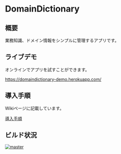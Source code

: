 # DomainDictionary

## 概要

業務知識、ドメイン情報をシンプルに管理するアプリです。


## ライブデモ

オンラインでアプリを試すことができます。

https://domaindictionary-demo.herokuapp.com/


## 導入手順

Wikiページに記載しています。

[導入手順](https://github.com/enlighten-series/DomainDictionary/wiki/%E5%B0%8E%E5%85%A5%E6%89%8B%E9%A0%86)

## ビルド状況

[![master](https://travis-ci.org/enlighten-series/DomainDictionary.svg?branch=master)](https://travis-ci.org/enlighten-series/DomainDictionary)
